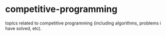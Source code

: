 # competitive-programming 

topics related to competitive programming (including algorithms, problems i have solved, etc).
